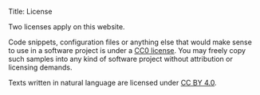 Title: License

Two licenses apply on this website.

Code snippets, configuration files or anything else that would make sense to
use in a software project is under a [CC0
license](http://creativecommons.org/publicdomain/zero/1.0?ref=chooser-v1). You
may freely copy such samples into any kind of software project without
attribution or licensing demands.

Texts written in natural language are licensed under [CC BY
4.0](http://creativecommons.org/licenses/by/4.0/?ref=chooser-v1).
